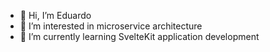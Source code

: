 - 👋 Hi, I’m Eduardo
- 👀 I’m interested in microservice architecture
- 🌱 I’m currently learning SvelteKit application development

<!---
esantosrcj/esantosrcj is a ✨ special ✨ repository because its `README.md` (this file) appears on your GitHub profile.
You can click the Preview link to take a look at your changes.
--->
